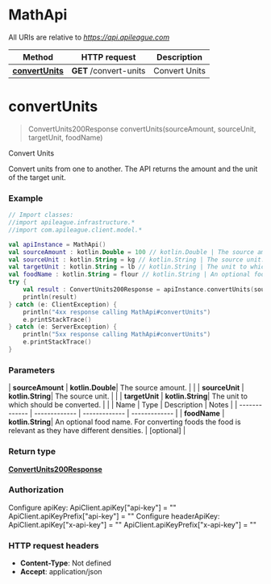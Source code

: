# MathApi

All URIs are relative to *https://api.apileague.com*

| Method | HTTP request | Description |
| ------------- | ------------- | ------------- |
| [**convertUnits**](MathApi.md#convertUnits) | **GET** /convert-units | Convert Units |


<a id="convertUnits"></a>
# **convertUnits**
> ConvertUnits200Response convertUnits(sourceAmount, sourceUnit, targetUnit, foodName)

Convert Units

Convert units from one to another. The API returns the amount and the unit of the target unit.

### Example
```kotlin
// Import classes:
//import apileague.infrastructure.*
//import com.apileague.client.model.*

val apiInstance = MathApi()
val sourceAmount : kotlin.Double = 100 // kotlin.Double | The source amount.
val sourceUnit : kotlin.String = kg // kotlin.String | The source unit.
val targetUnit : kotlin.String = lb // kotlin.String | The unit to which should be converted.
val foodName : kotlin.String = flour // kotlin.String | An optional food name. For converting foods the food is relevant as they have different densities.
try {
    val result : ConvertUnits200Response = apiInstance.convertUnits(sourceAmount, sourceUnit, targetUnit, foodName)
    println(result)
} catch (e: ClientException) {
    println("4xx response calling MathApi#convertUnits")
    e.printStackTrace()
} catch (e: ServerException) {
    println("5xx response calling MathApi#convertUnits")
    e.printStackTrace()
}
```

### Parameters
| **sourceAmount** | **kotlin.Double**| The source amount. | |
| **sourceUnit** | **kotlin.String**| The source unit. | |
| **targetUnit** | **kotlin.String**| The unit to which should be converted. | |
| Name | Type | Description  | Notes |
| ------------- | ------------- | ------------- | ------------- |
| **foodName** | **kotlin.String**| An optional food name. For converting foods the food is relevant as they have different densities. | [optional] |

### Return type

[**ConvertUnits200Response**](ConvertUnits200Response.md)

### Authorization


Configure apiKey:
    ApiClient.apiKey["api-key"] = ""
    ApiClient.apiKeyPrefix["api-key"] = ""
Configure headerApiKey:
    ApiClient.apiKey["x-api-key"] = ""
    ApiClient.apiKeyPrefix["x-api-key"] = ""

### HTTP request headers

 - **Content-Type**: Not defined
 - **Accept**: application/json

